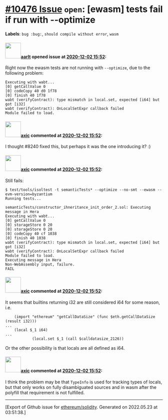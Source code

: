 # [\#10476 Issue](https://github.com/ethereum/solidity/issues/10476) `open`: [ewasm] tests fail if run with --optimize
**Labels**: `bug :bug:`, `should compile without error`, `wasm`


#### <img src="https://avatars.githubusercontent.com/u/5008794?u=2b1535698cd924c4fbc8a5c005f1c0e01e7de991&v=4" width="50">[aarlt](https://github.com/aarlt) opened issue at [2020-12-02 15:52](https://github.com/ethereum/solidity/issues/10476):

Right now the ewasm tests are not running with `--optimize`, due to the following problem:

```
Executing with wabt...
[0] getCallValue 0
[0] codeCopy 40 d0 1f78
[0] finish 40 1f78
wabt (verifyContract): type mismatch in local.set, expected [i64] but got [i32]
wabt (verifyContract): OnLocalSetExpr callback failed
Module failed to load.
```

#### <img src="https://avatars.githubusercontent.com/u/20340?v=4" width="50">[axic](https://github.com/axic) commented at [2020-12-02 15:52](https://github.com/ethereum/solidity/issues/10476#issuecomment-796262462):

I thought #8240 fixed this, but perhaps it was the one introducing it? :)

#### <img src="https://avatars.githubusercontent.com/u/20340?v=4" width="50">[axic](https://github.com/axic) commented at [2020-12-02 15:52](https://github.com/ethereum/solidity/issues/10476#issuecomment-827125902):

Still fails:
```
$ test/tools/isoltest -t semanticTests* --optimize --no-smt --ewasm --evm-version=byzantium
Running tests...

semanticTests/constructor_ihneritance_init_order_2.sol: Executing message in Hera
Executing with wabt...
[0] getCallValue 0
[0] storageStore 0 20
[0] storageStore 0 20
[0] codeCopy 40 cf 1038
[0] finish 40 1038
wabt (verifyContract): type mismatch in local.set, expected [i64] but got [i32]
wabt (verifyContract): OnLocalSetExpr callback failed
Module failed to load.
Executing message in Hera
Non-WebAssembly input, failure.
FAIL
```

#### <img src="https://avatars.githubusercontent.com/u/20340?v=4" width="50">[axic](https://github.com/axic) commented at [2020-12-02 15:52](https://github.com/ethereum/solidity/issues/10476#issuecomment-827141589):

It seems that builtins returning i32 are still considered i64 for some reason, i.e. 
```
    (import "ethereum" "getCallDataSize" (func $eth.getCallDataSize (result i32)))
...
    (local $_1 i64)
...
            (local.set $_1 (call $calldatasize_2126))
```

Or the other possibility is that locals are all defined as i64.

#### <img src="https://avatars.githubusercontent.com/u/20340?v=4" width="50">[axic](https://github.com/axic) commented at [2020-12-02 15:52](https://github.com/ethereum/solidity/issues/10476#issuecomment-827161699):

I think the problem may be that `TypeInfo` is used for tracking types of locals, but that only works on fully disambiguated sources and in wasm after the polyfill that requirement is not fulfilled.


-------------------------------------------------------------------------------



[Export of Github issue for [ethereum/solidity](https://github.com/ethereum/solidity). Generated on 2022.05.23 at 03:51:38.]
